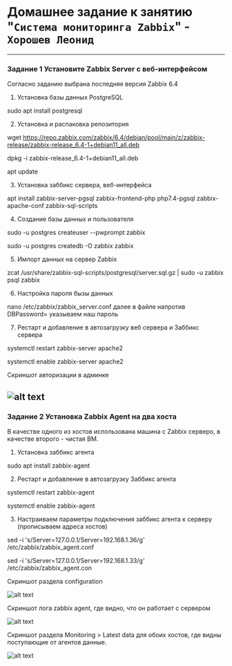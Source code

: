 # Домашнее задание к занятию "`Система мониторинга Zabbix`" - `Хорошев Леонид`

---

### Задание 1 Установите Zabbix Server с веб-интерфейсом

Согласно заданию выбрана последняя версия Zabbix 6.4

1. Установка базы данных PostgreSQL

sudo apt install postgresql


2. Установка и распаковка репозитория

wget https://repo.zabbix.com/zabbix/6.4/debian/pool/main/z/zabbix-release/zabbix-release_6.4-1+debian11_all.deb

dpkg -i zabbix-release_6.4-1+debian11_all.deb

apt update

3. Установка заббикс сервера, веб-интерфейса

apt install zabbix-server-pgsql zabbix-frontend-php php7.4-pgsql zabbix-apache-conf zabbix-sql-scripts


4. Создание базы данных и пользователя

sudo -u postgres createuser --pwprompt zabbix

sudo -u postgres createdb -O zabbix zabbix


5. Импорт данных на сервер Zabbix

zcat /usr/share/zabbix-sql-scripts/postgresql/server.sql.gz | sudo -u zabbix psql zabbix


6. Настройка пароля бызы данных

nano /etc/zabbix/zabbix_server.conf далее в файле напротив DBPassword= указываем наш пароль


7. Рестарт и добавление в автозагрузку веб сервера и Заббикс сервера

systemctl restart zabbix-server apache2

systemctl enable zabbix-server apache2

Скриншот авторизации в админке

![alt text](https://github.com/LeonidKhoroshev/hw-08-02/blob/main/screen2.1.png)
---

### Задание 2 Установка Zabbix Agent на два хоста

В качестве одного из хостов использована машина с Zabbix серверо, в качестве второго - чистая ВМ.

1. Установка заббикс агента

sudo apt install zabbix-agent


2. Рестарт и добавление в автозагрузку Заббикс агента

systemctl restart zabbix-agent

systemctl enable zabbix-agent


3. Настраиваем параметры подключения заббикс агента к серверу (прописываем адреса хостов)

sed -i 's/Server=127.0.0.1/Server=192.168.1.36/g' /etc/zabbix/zabbix_agent.conf

sed -i 's/Server=127.0.0.1/Server=192.168.1.33/g' /etc/zabbix/zabbix_agent.con

Скриншот раздела configuration

![alt text](https://github.com/LeonidKhoroshev/hw-08-02/blob/main/screen2.3.png)

Cкриншот лога zabbix agent, где видно, что он работает с сервером

![alt text](https://github.com/LeonidKhoroshev/hw-08-02/blob/main/screen2.4.png)

Cкриншот раздела Monitoring > Latest data для обоих хостов, где видны поступающие от агентов данные.

![alt text](https://github.com/LeonidKhoroshev/hw-08-02/blob/main/screen2.2.png)
